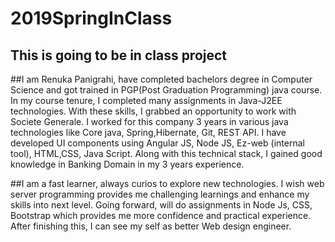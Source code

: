 # 2019SpringInClass

## This is going to be in class project


##I am Renuka Panigrahi, have completed bachelors degree in Computer Science and got trained in PGP(Post Graduation Programming) java course. In my course tenure, I completed many assignments in Java-J2EE technologies. With these skills, I grabbed an opportunity to work with  Societe Generale. I worked for this company 3 years in various java technologies like Core java, Spring,Hibernate, Git, REST API. I have developed UI components using Angular JS, Node JS, Ez-web (internal tool), HTML,CSS, Java Script. Along with this technical stack, I gained good knowledge in Banking Domain in my 3 years experience. 

##I am a fast learner, always curios to explore new technologies. I wish web server programming provides me challenging learnings and enhance my skills into next level. Going forward, will do assignments in Node Js, CSS, Bootstrap which provides me more confidence and practical experience. After finishing this, I can see my self as better Web design engineer.